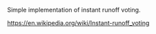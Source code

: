 
Simple implementation of instant runoff voting.  

https://en.wikipedia.org/wiki/Instant-runoff_voting

